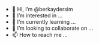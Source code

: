 - 👋 Hi, I’m @berkaydersim
- 👀 I’m interested in ...
- 🌱 I’m currently learning ...
- 💞️ I’m looking to collaborate on ...
- 📫 How to reach me ...

<!---
berkaydersim/berkaydersim is a ✨ special ✨ repository because its `README.md` (this file) appears on your GitHub profile.
You can click the Preview link to take a look at your changes.
--->
